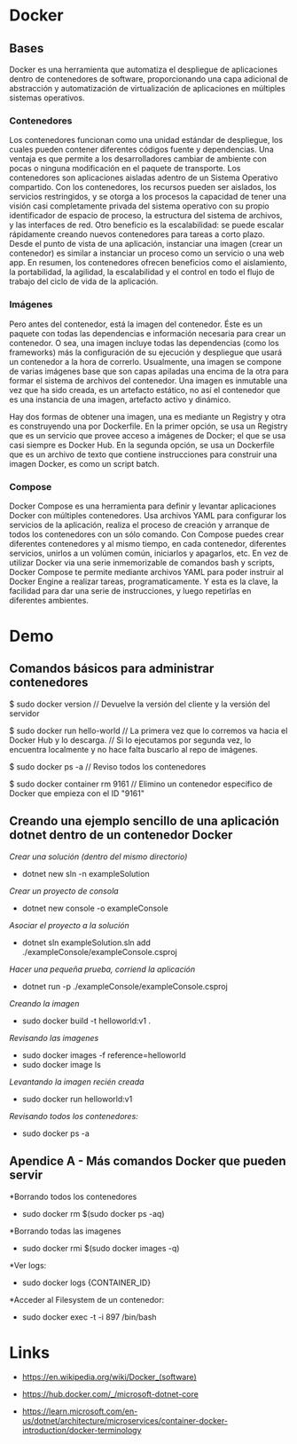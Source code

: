 # Docker

## Bases

Docker es una herramienta que automatiza el despliegue de aplicaciones dentro de contenedores de software, proporcionando una capa adicional de abstracción y automatización de virtualización de aplicaciones en múltiples sistemas operativos.

### Contenedores

Los contenedores funcionan como una unidad estándar de despliegue, los cuales pueden contener diferentes códigos fuente y dependencias. Una ventaja es que permite a los desarrolladores cambiar de ambiente con pocas o ninguna modificación en el paquete de transporte.
Los contenedores son aplicaciones aisladas adentro de un Sistema Operativo compartido. Con los contenedores, los recursos pueden ser aislados, los servicios restringidos, y se otorga a los procesos la capacidad de tener una visión casi completamente privada del sistema operativo con su propio identificador de espacio de proceso, la estructura del sistema de archivos, y las interfaces de red.
Otro beneficio es la escalabilidad: se puede escalar rápidamente creando nuevos contenedores para tareas a corto plazo. Desde el punto de vista de una aplicación, instanciar una imagen (crear un contenedor) es similar a instanciar un proceso como un servicio o una web app.
En resumen, los contenedores ofrecen beneficios como el aislamiento, la portabilidad, la agilidad, la escalabilidad y el control en todo el flujo de trabajo del ciclo de vida de la aplicación.

### Imágenes

Pero antes del contenedor, está la imagen del contenedor. Éste es un paquete con todas las dependencias e información necesaria para crear un contenedor. O sea, una imagen incluye todas las dependencias (como los frameworks) más la configuración de su ejecución y despliegue que usará un contenedor a la hora de correrlo. Usualmente, una imagen se compone de varias imágenes base que son capas apiladas una encima de la otra para formar el sistema de archivos del contenedor. Una imagen es inmutable una vez que ha sido creada, es un artefacto estático, no así el contenedor que es una instancia de una imagen, artefacto activo y dinámico.

Hay dos formas de obtener una imagen, una es mediante un Registry y otra es construyendo una por Dockerfile. En la primer opción, se usa un Registry que es un servicio que provee acceso a imágenes de Docker; el que se usa casi siempre es Docker Hub. En la segunda opción, se usa un Dockerfile que es un archivo de texto que contiene instrucciones para construir una imagen Docker, es como un script batch.

### Compose

Docker Compose es una herramienta para definir y levantar aplicaciones Docker con múltiples contenedores. Usa archivos YAML para configurar los servicios de la aplicación, realiza el proceso de creación y arranque de todos los contenedores con un sólo comando. Con Compose puedes crear diferentes contenedores y al mismo tiempo, en cada contenedor, diferentes servicios, unirlos a un volúmen común, iniciarlos y apagarlos, etc.
En vez de utilizar Docker via una serie inmemorizable de comandos bash y scripts, Docker Compose te permite mediante archivos YAML para poder instruir al Docker Engine a realizar tareas, programaticamente. Y esta es la clave, la facilidad para dar una serie de instrucciones, y luego repetirlas en diferentes ambientes.

# Demo

## Comandos básicos para administrar contenedores

$ sudo docker version
// Devuelve la versión del cliente y la versión del servidor

$ sudo docker run hello-world
// La primera vez que lo corremos va hacia el Docker Hub y lo descarga.
// Si lo ejecutamos por segunda vez, lo encuentra localmente y no hace falta buscarlo al repo de imágenes.

$ sudo docker ps -a
// Reviso todos los contenedores

$ sudo docker container rm 9161
// Elimino un contenedor específico de Docker que empieza con el ID "9161" 

## Creando una ejemplo sencillo de una aplicación dotnet dentro de un contenedor Docker

*Crear una solución (dentro del mismo directorio)*
- dotnet new sln -n exampleSolution

*Crear un proyecto de consola*
- dotnet new console -o exampleConsole

*Asociar el proyecto a la solución*
- dotnet sln exampleSolution.sln add ./exampleConsole/exampleConsole.csproj

*Hacer una pequeña prueba, corriend la aplicación*
- dotnet run -p ./exampleConsole/exampleConsole.csproj

*Creando la imagen*
- sudo docker build -t helloworld:v1 .

*Revisando las imagenes*
- sudo docker images -f reference=helloworld
- sudo docker image ls

*Levantando la imagen recién creada*
- sudo docker run helloworld:v1

*Revisando todos los contenedores:*
- sudo docker ps -a

## Apendice A - Más comandos Docker que pueden servir

*Borrando todos los contenedores
- sudo docker rm $(sudo docker ps -aq)

*Borrando todas las imagenes
- sudo docker rmi $(sudo docker images -q)

*Ver logs:
- sudo docker logs {CONTAINER_ID}

*Acceder al Filesystem de un contenedor:
- sudo docker exec -t -i 897 /bin/bash

# Links

- https://en.wikipedia.org/wiki/Docker_(software)

- https://hub.docker.com/_/microsoft-dotnet-core

- https://learn.microsoft.com/en-us/dotnet/architecture/microservices/container-docker-introduction/docker-terminology

